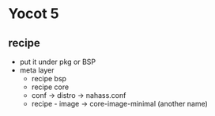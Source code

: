 # Yocot 5

## recipe
- put it under pkg or BSP
- meta layer
    - recipe bsp
    - recipe core
    - conf -> distro -> nahass.conf 
    - recipe - image -> core-image-minimal (another name)


